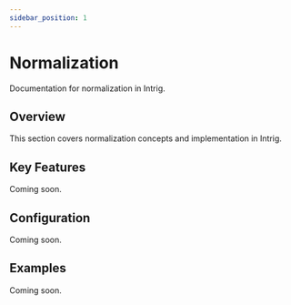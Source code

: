 ```yaml
---
sidebar_position: 1
---
```


# Normalization

Documentation for normalization in Intrig.

## Overview

This section covers normalization concepts and implementation in Intrig.

## Key Features

Coming soon.

## Configuration

Coming soon.

## Examples

Coming soon.
